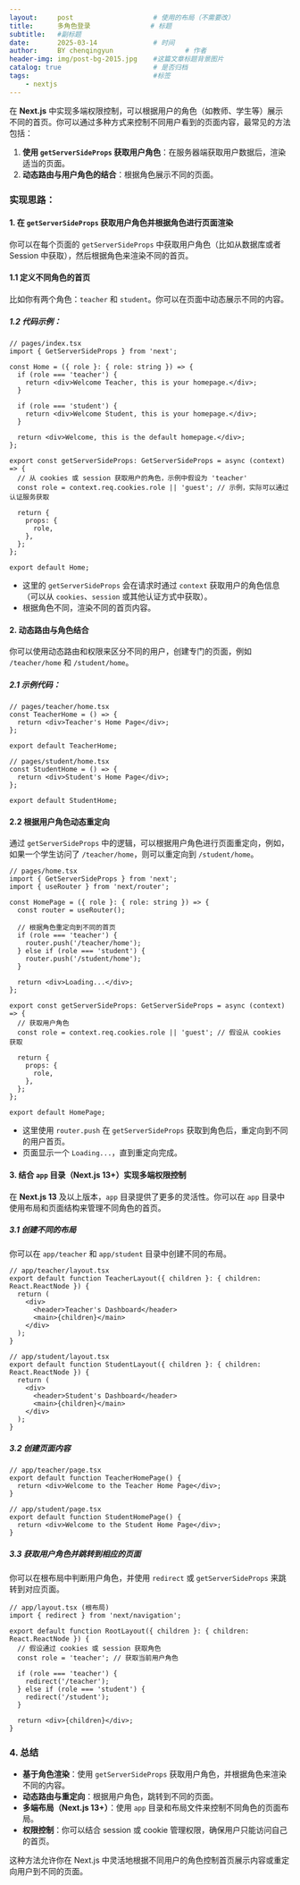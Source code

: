 ```yaml
---
layout:     post   				    # 使用的布局（不需要改）
title:      多角色登录 				# 标题 
subtitle:   #副标题
date:       2025-03-14 				# 时间
author:     BY chenqingyun					# 作者
header-img: img/post-bg-2015.jpg 	#这篇文章标题背景图片
catalog: true 						# 是否归档
tags:								#标签
    - nextjs
---
```



在 **Next.js** 中实现多端权限控制，可以根据用户的角色（如教师、学生等）展示不同的首页。你可以通过多种方式来控制不同用户看到的页面内容，最常见的方法包括：

1. **使用 `getServerSideProps` 获取用户角色**：在服务器端获取用户数据后，渲染适当的页面。
2. **动态路由与用户角色的结合**：根据角色展示不同的页面。

### 实现思路：

#### 1. **在 `getServerSideProps` 获取用户角色并根据角色进行页面渲染**

你可以在每个页面的 `getServerSideProps` 中获取用户角色（比如从数据库或者 Session 中获取），然后根据角色来渲染不同的首页。

#### 1.1 **定义不同角色的首页**
比如你有两个角色：`teacher` 和 `student`。你可以在页面中动态展示不同的内容。

##### 1.2 **代码示例**：

```tsx
// pages/index.tsx
import { GetServerSideProps } from 'next';

const Home = ({ role }: { role: string }) => {
  if (role === 'teacher') {
    return <div>Welcome Teacher, this is your homepage.</div>;
  }

  if (role === 'student') {
    return <div>Welcome Student, this is your homepage.</div>;
  }

  return <div>Welcome, this is the default homepage.</div>;
};

export const getServerSideProps: GetServerSideProps = async (context) => {
  // 从 cookies 或 session 获取用户的角色，示例中假设为 'teacher'
  const role = context.req.cookies.role || 'guest'; // 示例，实际可以通过认证服务获取

  return {
    props: {
      role,
    },
  };
};

export default Home;
```

- 这里的 `getServerSideProps` 会在请求时通过 `context` 获取用户的角色信息（可以从 `cookies`、`session` 或其他认证方式中获取）。
- 根据角色不同，渲染不同的首页内容。

#### 2. **动态路由与角色结合**
你可以使用动态路由和权限来区分不同的用户，创建专门的页面，例如 `/teacher/home` 和 `/student/home`。

##### 2.1 **示例代码**：

```tsx
// pages/teacher/home.tsx
const TeacherHome = () => {
  return <div>Teacher's Home Page</div>;
};

export default TeacherHome;
```

```tsx
// pages/student/home.tsx
const StudentHome = () => {
  return <div>Student's Home Page</div>;
};

export default StudentHome;
```

#### 2.2 **根据用户角色动态重定向**

通过 `getServerSideProps` 中的逻辑，可以根据用户角色进行页面重定向，例如，如果一个学生访问了 `/teacher/home`，则可以重定向到 `/student/home`。

```tsx
// pages/home.tsx
import { GetServerSideProps } from 'next';
import { useRouter } from 'next/router';

const HomePage = ({ role }: { role: string }) => {
  const router = useRouter();

  // 根据角色重定向到不同的首页
  if (role === 'teacher') {
    router.push('/teacher/home');
  } else if (role === 'student') {
    router.push('/student/home');
  }

  return <div>Loading...</div>;
};

export const getServerSideProps: GetServerSideProps = async (context) => {
  // 获取用户角色
  const role = context.req.cookies.role || 'guest'; // 假设从 cookies 获取

  return {
    props: {
      role,
    },
  };
};

export default HomePage;
```

- 这里使用 `router.push` 在 `getServerSideProps` 获取到角色后，重定向到不同的用户首页。
- 页面显示一个 `Loading...`，直到重定向完成。

#### 3. **结合 `app` 目录（Next.js 13+）实现多端权限控制**

在 **Next.js 13** 及以上版本，`app` 目录提供了更多的灵活性。你可以在 `app` 目录中使用布局和页面结构来管理不同角色的首页。

##### 3.1 **创建不同的布局**

你可以在 `app/teacher` 和 `app/student` 目录中创建不同的布局。

```tsx
// app/teacher/layout.tsx
export default function TeacherLayout({ children }: { children: React.ReactNode }) {
  return (
    <div>
      <header>Teacher's Dashboard</header>
      <main>{children}</main>
    </div>
  );
}
```

```tsx
// app/student/layout.tsx
export default function StudentLayout({ children }: { children: React.ReactNode }) {
  return (
    <div>
      <header>Student's Dashboard</header>
      <main>{children}</main>
    </div>
  );
}
```

##### 3.2 **创建页面内容**

```tsx
// app/teacher/page.tsx
export default function TeacherHomePage() {
  return <div>Welcome to the Teacher Home Page</div>;
}
```

```tsx
// app/student/page.tsx
export default function StudentHomePage() {
  return <div>Welcome to the Student Home Page</div>;
}
```

##### 3.3 **获取用户角色并跳转到相应的页面**
你可以在根布局中判断用户角色，并使用 `redirect` 或 `getServerSideProps` 来跳转到对应页面。

```tsx
// app/layout.tsx (根布局)
import { redirect } from 'next/navigation';

export default function RootLayout({ children }: { children: React.ReactNode }) {
  // 假设通过 cookies 或 session 获取角色
  const role = 'teacher'; // 获取当前用户角色

  if (role === 'teacher') {
    redirect('/teacher');
  } else if (role === 'student') {
    redirect('/student');
  }

  return <div>{children}</div>;
}
```

### 4. **总结**

- **基于角色渲染**：使用 `getServerSideProps` 获取用户角色，并根据角色来渲染不同的内容。
- **动态路由与重定向**：根据用户角色，跳转到不同的页面。
- **多端布局（Next.js 13+）**：使用 `app` 目录和布局文件来控制不同角色的页面布局。
- **权限控制**：你可以结合 session 或 cookie 管理权限，确保用户只能访问自己的首页。

这种方法允许你在 Next.js 中灵活地根据不同用户的角色控制首页展示内容或重定向用户到不同的页面。

